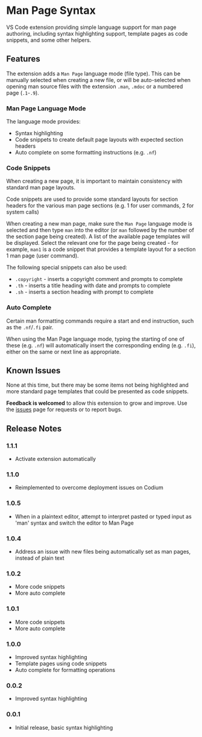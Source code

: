 # Man Page Syntax
VS Code extension providing simple language support for man page authoring, including syntax highlighting support, template pages as code snippets, and some other helpers.

## Features
The extension adds a `Man Page` language mode (file type). This can be manually selected when creating a new file, or will be auto-selected when opening man source files with the extension `.man`, `.mdoc` or a numbered page (`.1`-`.9`). 

### Man Page Language Mode
The language mode provides:
- Syntax highlighting
- Code snippets to create default page layouts with expected section headers
- Auto complete on some formatting instructions (e.g. `.nf`)

### Code Snippets
When creating a new page, it is important to maintain consistency with standard man page layouts.

Code snippets are used to provide some standard layouts for section headers for the various man page sections (e.g. 1 for user commands, 2 for system calls)

When creating a new man page, make sure the `Man Page` language mode is selected and then type `man` into the editor (or `man` followed by the number of the section page being created). A list of the available page templates will be displayed. Select the relevant one for the page being created - for example, `man1` is a code snippet that provides a template layout for a section 1 man page (user command). 

The following special snippets can also be used:
- `.copyright` - inserts a copyright comment and prompts to complete
- `.th` - inserts a title heading with date and prompts to complete 
- `.sh` - inserts a section heading with prompt to complete

### Auto Complete
Certain man formatting commands require a start and end instruction, such as the `.nf`/`.fi` pair.

When using the Man Page language mode, typing the starting of one of these (e.g. `.nf`) will automatically insert the corresponding ending (e.g. `.fi`), either on the same or next line as appropriate.

## Known Issues
None at this time, but there may be some items not being highlighted and more standard page templates that could be presented as code snippets.

__Feedback is welcomed__ to allow this extension to grow and improve. Use the [issues](https://github.com/Motivesoft/vscode-man-page-syntax/issues) page for requests or to report bugs.

## Release Notes

### 1.1.1

- Activate extension automatically

### 1.1.0

- Reimplemented to overcome deployment issues on Codium

### 1.0.5

- When in a plaintext editor, attempt to interpret pasted or typed input as 'man' syntax and switch the editor to Man Page

### 1.0.4

- Address an issue with new files being automatically set as man pages, instead of plain text

### 1.0.2

- More code snippets
- More auto complete

### 1.0.1

- More code snippets
- More auto complete

### 1.0.0

- Improved syntax highlighting
- Template pages using code snippets
- Auto complete for formatting operations

### 0.0.2

- Improved syntax highlighting

### 0.0.1

- Initial release, basic syntax highlighting
